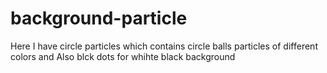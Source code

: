 # background-particle
Here I have circle particles which contains circle balls particles of different colors
and Also blck dots for whihte black background
